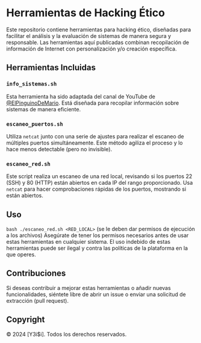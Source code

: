 # Herramientas de Hacking Ético

Este repositorio contiene herramientas para hacking ético, diseñadas para facilitar el análisis y la evaluación de sistemas de manera segura y responsable. Las herramientas aquí publicadas combinan recopilación de información de Internet con personalización y/o creación específica.

## Herramientas Incluidas

### `info_sistemas.sh`

Esta herramienta ha sido adaptada del canal de YouTube de [@ElPinguinoDeMario](https://www.youtube.com/@ElPinguinoDeMario). Está diseñada para recopilar información sobre sistemas de manera eficiente.

### `escaneo_puertos.sh`

Utiliza `netcat` junto con una serie de ajustes para realizar el escaneo de múltiples puertos simultáneamente. Este método agiliza el proceso y lo hace menos detectable (pero no invisible).

### `escaneo_red.sh`

Este script realiza un escaneo de una red local, revisando si los puertos 22 (SSH) y 80 (HTTP) están abiertos en cada IP del rango proporcionado. Usa `netcat` para hacer comprobaciones rápidas de los puertos, mostrando si están abiertos.

## Uso
```bash ./escaneo_red.sh <RED_LOCAL>``` (se le deben dar permisos de ejecución a los archivos)
Asegúrate de tener los permisos necesarios antes de usar estas herramientas en cualquier sistema. El uso indebido de estas herramientas puede ser ilegal y contra las políticas de la plataforma en la que operes.

## Contribuciones

Si deseas contribuir a mejorar estas herramientas o añadir nuevas funcionalidades, siéntete libre de abrir un issue o enviar una solicitud de extracción (pull request).

## Copyright

© 2024 [Y3i$i]. Todos los derechos reservados.

